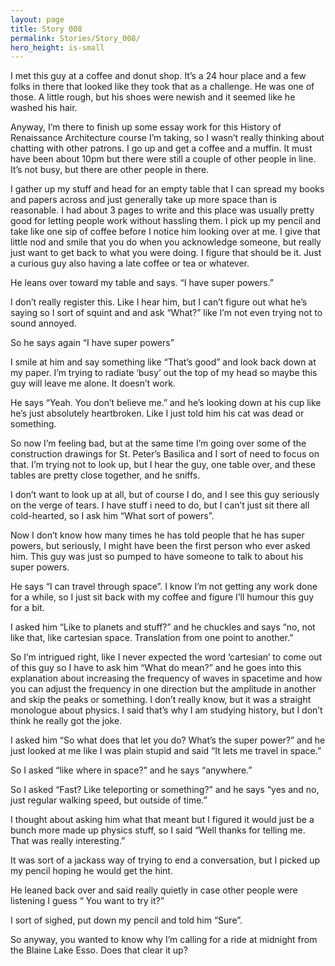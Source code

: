 ```yaml
---
layout: page
title: Story 008
permalink: Stories/Story_008/
hero_height: is-small
---
```

I met this guy at a coffee and donut shop. It’s a 24 hour place and a few folks in there that looked like they took that as a challenge. He was one of those. A little rough, but his shoes were newish and it seemed like he washed his hair. 

Anyway, I’m there to finish up some essay work for this History of Renaissance Architecture course I’m taking, so I wasn’t really thinking about chatting with other patrons. I go up and get a coffee and a muffin. It must have been about 10pm but there were still a couple of other people in line. It’s not busy, but there are other people in there.

I gather up my stuff and head for an empty table that I can spread my books and papers across and just generally take up more space than is reasonable. I had about 3 pages to write and this place was usually pretty good for letting people work without hassling them. I pick up my pencil and take like one sip of coffee before I notice him looking over at me. I give that little nod and smile that you do when you acknowledge someone, but really just want to get back to what you were doing. I figure that should be it. Just a curious guy also having a late coffee or tea or whatever.

He leans over toward my table and says. “I have super powers.”

I don’t really register this. Like I hear him, but I can’t figure out what he’s saying so I sort of squint and and ask “What?” like I’m not even trying not to sound annoyed. 

So he says again “I have super powers”

I smile at him and say something like “That’s good” and look back down at my paper. I’m trying to radiate ‘busy’ out the top of my head so maybe this guy will leave me alone. It doesn’t work.

He says “Yeah. You don’t believe me.” and he’s looking down at his cup like he’s just absolutely heartbroken. Like I just told him his cat was dead or something. 

So now I’m feeling bad, but at the same time I’m going over some of the construction drawings for St. Peter’s Basilica and I sort of need to focus on that. I’m trying not to look up, but I hear the guy, one table over, and these tables are pretty close together, and he sniffs.

I don’t want to look up at all, but of course I do, and I see this guy seriously on the verge of tears. I have stuff i need to do, but I can’t just sit there all cold-hearted, so I ask him “What sort of powers”. 

Now I don’t know how many times he has told people that he has super powers, but seriously, I might have been the first person who ever asked him. This guy was just so pumped to have someone to talk to about his super powers. 

He says “I can travel through space”. I know I’m not getting any work done for a while, so I just sit back with my coffee and figure I’ll humour this guy for a bit. 

I asked him “Like to planets and stuff?” and he chuckles and says “no, not like that, like cartesian space. Translation from one point to another.”

So I’m intrigued right, like I never expected the word ‘cartesian’ to come out of this guy so I have to ask him “What do mean?” and he goes into this explanation about increasing the frequency of waves in spacetime and how you can adjust the frequency in one direction but the amplitude in another and skip the peaks or something. I don’t really know, but it was a straight monologue about physics. I said that’s why I am studying history, but I don’t think he really got the joke. 

I asked him “So what does that let you do? What’s the super power?” and he just looked at me like I was plain stupid and said “It lets me travel in space.” 

So I asked “like where in space?” and he says “anywhere.”

So I asked “Fast? Like teleporting or something?” and  he says “yes and no, just regular walking speed, but outside of time.”

I thought about asking him what that meant but I figured it would just be a bunch more made up physics stuff, so I said “Well thanks for telling me. That was really interesting.”

It was sort of a jackass way of trying to end a conversation, but I picked up my pencil hoping he would get the hint. 

He leaned back over and said really quietly in case other people were listening I guess “ You want to try it?”

I sort of sighed, put down my pencil and told him “Sure”.

So anyway, you wanted to know why I’m calling for a ride at midnight from the Blaine Lake Esso. Does that clear it up? 

